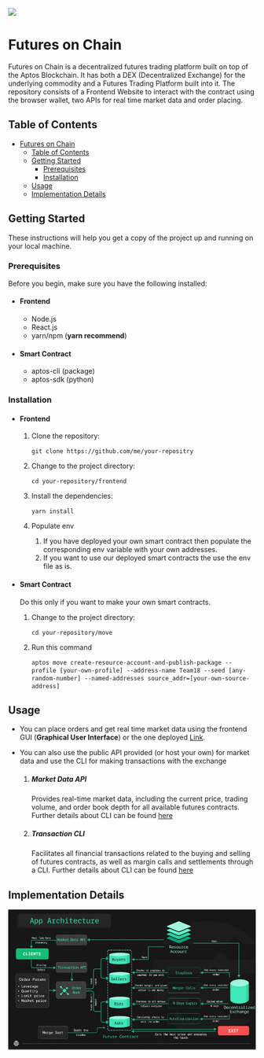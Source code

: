 <img src="https://github.com/ankur12-1610/delydelx/blob/main/frontend/src/assets/Icon.svg"></img> 
# Futures on Chain

Futures on Chain is a decentralized futures trading platform built on top of the Aptos Blockchain. It has both a DEX (Decentralized Exchange) for the underlying commodity and a Futures Trading Platform built into it. The repository consists of a Frontend Website to interact with the contract using the browser wallet, two APIs for real time market data and order placing.

## Table of Contents

- [Futures on Chain](#futures-on-chain)
  - [Table of Contents](#table-of-contents)
  - [Getting Started](#getting-started)
    - [Prerequisites](#prerequisites)
    - [Installation](#installation)
  - [Usage](#usage)
  - [Implementation Details](#implementation-details)

## Getting Started

These instructions will help you get a copy of the project up and running on your local machine.

### Prerequisites

  Before you begin, make sure you have the following installed:
  - #### Frontend
    - Node.js
    - React.js
    - yarn/npm (**yarn recommend**)
  - #### Smart Contract
    - aptos-cli (package)
    - aptos-sdk (python)
### Installation
- #### Frontend
  1. Clone the repository:

      ```
      git clone https://github.com/me/your-repositry
      ```

  2. Change to the project directory:

      ```
      cd your-repository/frontend
      ```

  3. Install the dependencies:

      ```
      yarn install
      ```
  4. Populate env 
     1. If you have deployed your own smart contract then populate the corresponding env variable with your own addresses.
     2. If you want to use our deployed smart contracts the use the env file as is.

- #### Smart Contract
    Do this only if you want to make your own smart contracts.
    1. Change to the project directory:
   
        ```
        cd your-repository/move
        ```
    2. Run this command

        ```
        aptos move create-resource-account-and-publish-package --profile [your-own-profile] --address-name Team18 --seed [any-random-number] --named-addresses source_addr=[your-own-source-address]
        ```  


## Usage

- You can place orders and get real time market data using the frontend GUI (**Graphical User Interface**) or the one deployed [Link]().

- You can also use the public API provided (or host your own) for market data and use the CLI for making transactions with the exchange  
    1. ##### Market Data API
        Provides real-time market data, including the current price, trading volume, and order book depth for all available futures contracts.
Further details about CLI can be found [here](market-api/README.md)
    1. ##### Transaction CLI
        Facilitates all financial transactions related to the buying and selling of futures contracts, as well as margin calls and settlements through a CLI.
Further details about CLI can be found [here](transaction-api/README.md)

## Implementation Details

![App Architecture](images/app_arch.png)

